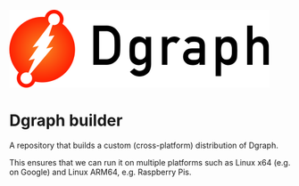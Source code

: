 ![](./dgraph.svg)

# Dgraph builder

A repository that builds a custom (cross-platform) distribution of Dgraph.

This ensures that we can run it on multiple platforms such as Linux x64 (e.g. on Google)
and Linux ARM64, e.g. Raspberry Pis.
